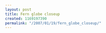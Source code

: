 ```yaml
---
layout: post
title: Fern globe closeup
created: 1169197390
permalink: "/2007/01/19/fern_globe_closeup/"
---
```


